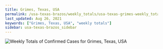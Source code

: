 ```yaml
---
title: Grimes, Texas, USA
permalink: /usa-texas-brazos/weekly_totals/usa-texas-grimes-weekly_totals.html
last_updated: Aug 26, 2021
keywords: ["Grimes, Texas, USA", "weekly totals"]
sidebar: usa-texas-brazos_sidebar
---
```


![Weekly Totals of Confirmed Cases for Grimes, Texas, USA](/covid_tracker/images/graphs/usa-texas-grimes-weekly_totals_graph.png)
